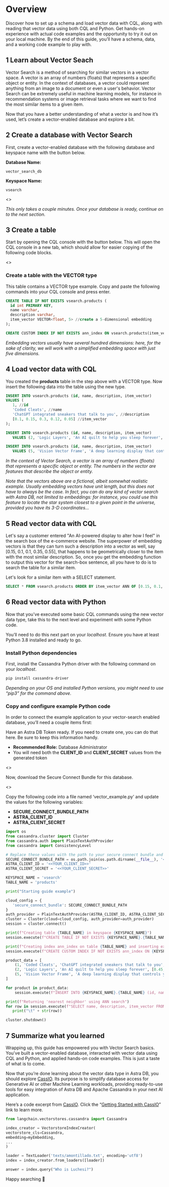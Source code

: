 # Overview
Discover how to set up a schema and load vector data with CQL, along with reading that vector data using both CQL and Python. Get hands-on experience with actual code examples and the opportunity to try it out on your local machine. By the end of this guide, you’ll have a schema, data, and a working code example to play with.

## 1 Learn about Vector Seach
Vector Search is a method of searching for similar vectors in a vector space. A vector is an array of numbers (floats) that represents a specific object or entity. In the context of databases, a vector could represent anything from an image to a document or even a user's behavior. Vector Search can be extremely useful in machine learning models, for instance in recommendation systems or image retrieval tasks where we want to find the most similar items to a given item.

Now that you have a better understanding of what a vector is and how it’s used, let’s create a vector-enabled database and explore a bit.

## 2 Create a database with Vector Search
First, create a vector-enabled database with the following database and keyspace name with the button below.

**Database Name:** 
```shell 
vector_search_db
```

**Keyspace Name:** 
```shell 
vsearch
```

<<createVectorDatabase>>
  
_This only takes a couple minutes. Once your database is ready, continue on to the next section._
  
## 3 Create a table
Start by opening the CQL console with the button below. This will open the CQL console in a new tab, which should allow for easier copying of the following code blocks.
  
<<launchCQLConsole>>
  
### Create a table with the VECTOR type
This table contains a VECTOR type example. Copy and paste the following commands into your CQL console and press enter.
  
```sql
CREATE TABLE IF NOT EXISTS vsearch.products (
  id int PRIMARY KEY,
  name varchar,
  description varchar,
  item_vector VECTOR<float, 5> //create a 5-dimensional embedding
);
```

```sql
CREATE CUSTOM INDEX IF NOT EXISTS ann_index ON vsearch.products(item_vector) USING 'StorageAttachedIndex';
```

_Embedding vectors usually have several hundred dimensions: here, for the sake of clarity, we will work with a simplified embedding space with just five dimensions._

## 4 Load vector data with CQL
You created the **products** table in the step above with a VECTOR type. Now insert the following data into the table using the new type.

```sql
INSERT INTO vsearch.products (id, name, description, item_vector) 
VALUES (
   1, //id
   'Coded Cleats', //name
   'ChatGPT integrated sneakers that talk to you', //description
   [0.1, 0.15, 0.3, 0.12, 0.05] //item_vector
);

INSERT INTO vsearch.products (id, name, description, item_vector) 
   VALUES (2, 'Logic Layers', 'An AI quilt to help you sleep forever', [0.45, 0.09, 0.01, 0.2, 0.11]);

INSERT INTO vsearch.products (id, name, description, item_vector) 
   VALUES (5, 'Vision Vector Frame', 'A deep learning display that controls your mood', [0.1, 0.05, 0.08, 0.3, 0.6]);
```

_In the context of Vector Search, a vector is an array of numbers (floats) that represents a specific object or entity. The numbers in the vector are features that describe the object or entity._

_Note that the vectors above are a fictional, albeit somewhat realistic example. Usually embedding vectors have unit length, but this does not have to always be the case. In fact, you can do any kind of vector search with Astra DB, not limited to embeddings: for instance, you could use this feature to locate the star system closest to a given point in the universe, provided you have its 3-D coordinates…_

## 5 Read vector data with CQL
Let's say a customer entered "An AI-powered display to alter how I feel" in the search box of the e-commerce website. The superpower of embedding vectors is that they can turn such a description into a vector as well, say [0.15, 0.1, 0.1, 0.35, 0.55], that happens to be geometrically closer to the item with the most similar description.
So, once you get the embedding function to output this vector for the search-box sentence, all you have to do is to search the table for a similar item.

Let's look for a similar item with a SELECT statement.

```sql
SELECT * FROM vsearch.products ORDER BY item_vector ANN OF [0.15, 0.1, 0.1, 0.35, 0.55] LIMIT 1;
```

## 6 Read vector data with Python
Now that you’ve executed some basic CQL commands using the new vector data type, take this to the next level and experiment with some Python code.

You’ll need to do this next part on your _localhost_. Ensure you have at least Python 3.8 installed and ready to go.
  
### Install Python dependencies
First, install the Cassandra Python driver with the following command on your _localhost_.

```python
pip install cassandra-driver
```
_Depending on your OS and installed Python versions, you might need to use “pip3” for the command above._
  
### Copy and configure example Python code
In order to connect the example application to your vector-search enabled database, you’ll need a couple items first:

Have an Astra DB Token ready. If you need to create one, you can do that here. Be sure to keep this information handy. 
   - **Recommended Role:** Database Administrator
   - You will need both the **CLIENT_ID** and **CLIENT_SECRET** values from the generated token

<<createToken>>

Now, download the Secure Connect Bundle for this database.

<<downloadSCB>>

Copy the following code into a file named ‘vector_example.py’ and update the values for the following variables: 
- **SECURE_CONNECT_BUNDLE_PATH**
- **ASTRA_CLIENT_ID**
- **ASTRA_CLIENT_SECRET** 

```python
import os
from cassandra.cluster import Cluster
from cassandra.auth import PlainTextAuthProvider
from cassandra import ConsistencyLevel

# Replace these values with the path to your secure connect bundle and the database credentials
SECURE_CONNECT_BUNDLE_PATH = os.path.join(os.path.dirname(__file__), '<<YOUR_SECURE_CONNECT_BUNDLE_PATH>>')
ASTRA_CLIENT_ID = '<<YOUR_CLIENT_ID>>'
ASTRA_CLIENT_SECRET = '<<YOUR_CLIENT_SECRET>>'

KEYSPACE_NAME = 'vsearch'
TABLE_NAME = 'products'

print("Starting guide example")

cloud_config = {
   'secure_connect_bundle': SECURE_CONNECT_BUNDLE_PATH
}
auth_provider = PlainTextAuthProvider(ASTRA_CLIENT_ID, ASTRA_CLIENT_SECRET)
cluster = Cluster(cloud=cloud_config, auth_provider=auth_provider)
session = cluster.connect()

print(f"Creating table {TABLE_NAME} in keyspace {KEYSPACE_NAME}")
session.execute(f"CREATE TABLE IF NOT EXISTS {KEYSPACE_NAME}.{TABLE_NAME} (id int PRIMARY KEY, name varchar, description varchar, item_vector VECTOR<float, 5>)")

print(f"Creating index ann_index on table {TABLE_NAME} and inserting example data")
session.execute(f"CREATE CUSTOM INDEX IF NOT EXISTS ann_index ON {KEYSPACE_NAME}.{TABLE_NAME}(item_vector) USING 'StorageAttachedIndex'")

product_data = [
    (1, 'Coded Cleats', 'ChatGPT integrated sneakers that talk to you', [0.1, 0.15, 0.3, 0.12, 0.05]),
    (2, 'Logic Layers', 'An AI quilt to help you sleep forever', [0.45, 0.09, 0.01, 0.2, 0.11]),
    (5, 'Vision Vector Frame', 'A deep learning display that controls your mood', [0.1, 0.05, 0.08, 0.3, 0.6])
]

for product in product_data:
    session.execute(f"INSERT INTO {KEYSPACE_NAME}.{TABLE_NAME} (id, name, description, item_vector) VALUES {product}")

print(f"Returning 'nearest neighbor' using ANN search")
for row in session.execute(f"SELECT name, description, item_vector FROM {KEYSPACE_NAME}.{TABLE_NAME} ORDER BY item_vector ANN OF [0.15, 0.1, 0.1, 0.35, 0.55] LIMIT 1"):
   print("\t" + str(row))

cluster.shutdown()
```
  
## 7 Summarize what you learned
Wrapping up, this guide has empowered you with Vector Search basics. You've built a vector-enabled database, interacted with vector data using CQL and Python, and applied hands-on code examples. This is just a taste of what is to come.

Now that you’re done learning about the vector data type in Astra DB, you should explore [CassIO](https://cassio.org). Its purpose is to simplify database access for Generative AI or other Machine Learning workloads, providing ready-to-use tools for easy integration of Astra DB and Apache Cassandra in your next AI application.

Here’s a code excerpt from [CassIO](https://cassio.org). Click the “[Getting Started with CassIO](https://cassio.org)” link to learn more.

```python
from langchain.vectorstores.cassandra import Cassandra

index_creator = VectorstoreIndexCreator(
vectorstore_cls=Cassandra,
embedding=myEmbedding,
...
)

loader = TextLoader('texts/amontillado.txt', encoding='utf8')
index = index_creator.from_loaders([loader])

answer = index.query("Who is Luchesi?")
```

Happy searching 🎉
